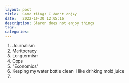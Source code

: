 ```yaml
---
layout: post
title:  Some things I don't enjoy
date:   2022-10-30 12:05:16
description: Sharon does not enjoy things
tags: 
categories: 
---
```


1. Journalism
2. Meritocracy
3. Longtermism
4. Cops
5. "Economics"
6. Keeping my water bottle clean. I like drinking mold juice
7. 

